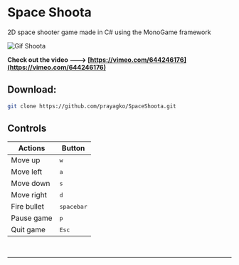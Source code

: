# Space Shoota
2D space shooter game made in C# using the MonoGame framework

![Gif Shoota](https://user-images.githubusercontent.com/43520453/141078203-bd72b76e-e0d3-4fd8-9663-3e442e1334cf.gif)

**Check out the video ---> [https://vimeo.com/644246176](https://vimeo.com/644246176)**

## Download:
```sh
git clone https://github.com/prayagko/SpaceShoota.git
```

## Controls

| Actions      | Button              |
|--------------|---------------------|
| Move up      | <kbd>w</kbd>        |
| Move left    | <kbd>a</kbd>        |
| Move down    | <kbd>s</kbd>        |
| Move right   | <kbd>d</kbd>        |
| Fire bullet  | <kbd>spacebar</kbd> |
| Pause game   | <kbd>p</kbd>        |
| Quit game    | <kbd>Esc</kbd>      |

</br>

----
